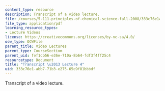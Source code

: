 ```yaml
---
content_type: resource
description: Transcript of a video lecture.
file: /courses/5-111-principles-of-chemical-science-fall-2008/333c76e1abb771b3e27565e9f81bbbdf_5-111F08-L04.pdf
file_type: application/pdf
learning_resource_types:
- Lecture Videos
license: https://creativecommons.org/licenses/by-nc-sa/4.0/
ocw_type: OCWFile
parent_title: Video Lectures
parent_type: CourseSection
parent_uid: fef1cb56-e36e-710a-8b64-fdf3f4ff25c4
resourcetype: Document
title: "Transcript \u2013 Lecture 4"
uid: 333c76e1-abb7-71b3-e275-65e9f81bbbdf
---
```

Transcript of a video lecture.